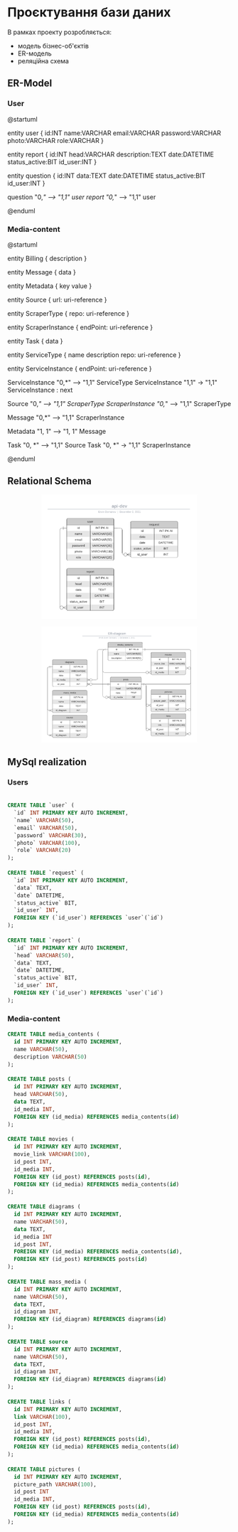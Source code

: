 # Проєктування бази даних

В рамках проекту розробляється: 
- модель бізнес-об'єктів 
- ER-модель
- реляційна схема

## ER-Model

### User

@startuml

entity user {
	id:INT
	name:VARCHAR
	email:VARCHAR
	password:VARCHAR
	photo:VARCHAR
	role:VARCHAR
}

entity report {
    id:INT
    head:VARCHAR
    description:TEXT
    date:DATETIME
    status_active:BIT
    id_user:INT
}

entity question {
    id:INT
    data:TEXT
    date:DATETIME
    status_active:BIT
    id_user:INT
}

question "0,*" --> "1,1" user
report "0,*" --> "1,1" user

@enduml

### Media-content

@startuml

  entity Billing {
    description
  }

  entity Message {
  data
  }
  
  entity Metadata {
    key
    value
  }
  
  entity Source {
    url: uri-reference
  }
  
  entity ScraperType {
    repo: uri-reference
  }
  
  entity ScraperInstance {
    endPoint: uri-reference
  }
  
  entity Task {
    data
  }
  
  entity ServiceType {
    name
    description
    repo: uri-reference
  }

  entity ServiceInstance {
    endPoint: uri-reference
  }
  
  ServiceInstance "0,*" --> "1,1" ServiceType
  ServiceInstance "1,1" -> "1,1" ServiceInstance : next 
  
  
  Source "0,*" --> "1,1" ScraperType 
  ScraperInstance "0,*" --> "1,1" ScraperType
  
  Message "0,*" --> "1,1" ScraperInstance
  
  Metadata "1, 1" --> "1, 1" Message
  
  Task "0, *" --> "1,1" Source
  Task "0, *" -> "1,1" ScraperInstance
  
@enduml


## Relational Schema

<p align="center">
  <img src="./pictures/er_users.png" width="350" title="ER-diagrams">
</p>
<p align="center">
  <img src="./pictures/er_media-content.png" width="350" title="ER-diagrams">
</p>

## MySql realization 

### Users

```sql

CREATE TABLE `user` (
  `id` INT PRIMARY KEY AUTO INCREMENT,
  `name` VARCHAR(50),
  `email` VARCHAR(50),
  `password` VARCHAR(30),
  `photo` VARCHAR(100),
  `role` VARCHAR(20)
);

CREATE TABLE `request` (
  `id` INT PRIMARY KEY AUTO INCREMENT,
  `data` TEXT,
  `date` DATETIME,
  `status_active` BIT,
  `id_user` INT,
  FOREIGN KEY (`id_user`) REFERENCES `user`(`id`)
);

CREATE TABLE `report` (
  `id` INT PRIMARY KEY AUTO INCREMENT,
  `head` VARCHAR(50),
  `data` TEXT,
  `date` DATETIME,
  `status_active` BIT,
  `id_user` INT,
  FOREIGN KEY (`id_user`) REFERENCES `user`(`id`)
);

```

### Media-content

```sql
CREATE TABLE media_contents (
  id INT PRIMARY KEY AUTO INCREMENT,
  name VARCHAR(50),
  description VARCHAR(50)
);

CREATE TABLE posts (
  id INT PRIMARY KEY AUTO INCREMENT,
  head VARCHAR(50),
  data TEXT,
  id_media INT,
  FOREIGN KEY (id_media) REFERENCES media_contents(id)
);

CREATE TABLE movies (
  id INT PRIMARY KEY AUTO INCREMENT,
  movie_link VARCHAR(100),
  id_post INT,
  id_media INT,
  FOREIGN KEY (id_post) REFERENCES posts(id),
  FOREIGN KEY (id_media) REFERENCES media_contents(id)
);

CREATE TABLE diagrams (
  id INT PRIMARY KEY AUTO INCREMENT,
  name VARCHAR(50),
  data TEXT,
  id_media INT
  id_post INT,
  FOREIGN KEY (id_media) REFERENCES media_contents(id),
  FOREIGN KEY (id_post) REFERENCES posts(id)
);

CREATE TABLE mass_media (
  id INT PRIMARY KEY AUTO INCREMENT,
  name VARCHAR(50),
  data TEXT,
  id_diagram INT,
  FOREIGN KEY (id_diagram) REFERENCES diagrams(id)
);

CREATE TABLE source 
  id INT PRIMARY KEY AUTO INCREMENT,
  name VARCHAR(50),
  data TEXT,
  id_diagram INT,
  FOREIGN KEY (id_diagram) REFERENCES diagrams(id)
);

CREATE TABLE links (
  id INT PRIMARY KEY AUTO INCREMENT,
  link VARCHAR(100),
  id_post INT,
  id_media INT,
  FOREIGN KEY (id_post) REFERENCES posts(id),
  FOREIGN KEY (id_media) REFERENCES media_contents(id)
);

CREATE TABLE pictures (
  id INT PRIMARY KEY AUTO INCREMENT,
  picture_path VARCHAR(100),
  id_post INT
  id_media INT,
  FOREIGN KEY (id_post) REFERENCES posts(id),
  FOREIGN KEY (id_media) REFERENCES media_contents(id)
);

```
